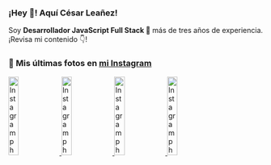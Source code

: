 <h3>¡Hey 👋! Aquí César Leañez!</h3>

<p>Soy <strong>Desarrollador JavaScript Full Stack 🚀</strong> más de tres años de experiencia.<br />¡Revisa mi contenido 👇!</p>

### 📸 Mis últimas fotos en [mi Instagram](https://instagram.com/cele)


<a href='https://instagram.com/p/C1UpuSGLQiG' target='_blank'>
  <img width='20%' src='https://instagram.flba2-1.fna.fbcdn.net/v/t51.29350-15/412513918_1325803934584302_4400498733289087214_n.jpg?stp=dst-jpg_e15&_nc_ht=instagram.flba2-1.fna.fbcdn.net&_nc_cat=106&_nc_ohc=flqDFiAKCI8Q7kNvgE4tnvf&edm=APU89FABAAAA&ccb=7-5&oh=00_AYCiIFIiByhOyVJu3-QlkL9UKbntor40u2w8cvdmpVyleA&oe=66D6FC1D&_nc_sid=bc0c2c' alt='Instagram photo' />
</a>
<a href='https://instagram.com/p/CzMY3lzxgmx' target='_blank'>
  <img width='20%' src='https://instagram.flba2-1.fna.fbcdn.net/v/t51.29350-15/398916226_819142863293745_2426123683154743297_n.webp?stp=dst-jpg_e35&_nc_ht=instagram.flba2-1.fna.fbcdn.net&_nc_cat=109&_nc_ohc=_5JYmem62ZUQ7kNvgGB_HJI&edm=APU89FABAAAA&ccb=7-5&oh=00_AYA73b9wKHsHctMf07IbW7f_l0STCueYI9a9KUPUuiEfIg&oe=66D6FB0C&_nc_sid=bc0c2c' alt='Instagram photo' />
</a>
<a href='https://instagram.com/p/CygbQv4uqxM' target='_blank'>
  <img width='20%' src='https://instagram.flba2-1.fna.fbcdn.net/v/t51.29350-15/391525959_236593062741789_5868561716480810596_n.webp?stp=dst-jpg_e35&_nc_ht=instagram.flba2-1.fna.fbcdn.net&_nc_cat=109&_nc_ohc=vRW-ecXWE88Q7kNvgH17IzA&edm=APU89FABAAAA&ccb=7-5&oh=00_AYDndmTSe4Ad0pY13FVBVFZs23Zz0a4etMTfPD2tQrUI2w&oe=66D70148&_nc_sid=bc0c2c' alt='Instagram photo' />
</a>
<a href='https://instagram.com/p/CxTmOF6vN8M' target='_blank'>
  <img width='20%' src='https://instagram.flba2-1.fna.fbcdn.net/v/t51.29350-15/378565944_323878180141713_8920720304536029091_n.jpg?stp=dst-jpg_e15&_nc_ht=instagram.flba2-1.fna.fbcdn.net&_nc_cat=109&_nc_ohc=UcrFFJgjjXkQ7kNvgEpALmB&edm=APU89FABAAAA&ccb=7-5&oh=00_AYD8QmCXVraP-gnSgd3p-kAcxiEHf2plV-Adf1dWLnwbmQ&oe=66D6FB12&_nc_sid=bc0c2c' alt='Instagram photo' />
</a>
